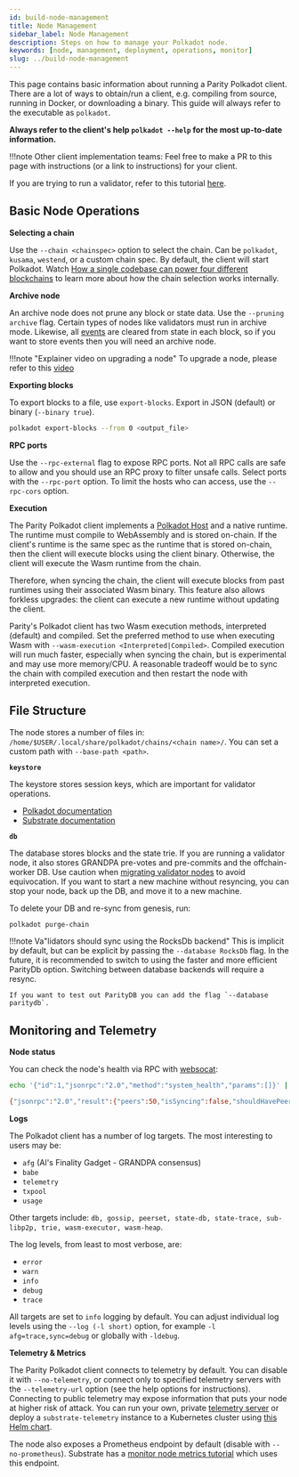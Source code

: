 ```yaml
---
id: build-node-management
title: Node Management
sidebar_label: Node Management
description: Steps on how to manage your Polkadot node.
keywords: [node, management, deployment, operations, monitor]
slug: ../build-node-management
---
```


This page contains basic information about running a Parity Polkadot client. There are a lot of ways
to obtain/run a client, e.g. compiling from source, running in Docker, or downloading a binary. This
guide will always refer to the executable as `polkadot`.

**Always refer to the client's help `polkadot --help` for the most up-to-date information.**

!!!note
    Other client implementation teams: Feel free to make a PR to this page with instructions (or a link
    to instructions) for your client.

If you are trying to run a validator, refer to this tutorial
[here](../maintain/maintain-guides-how-to-validate-polkadot.md).

## Basic Node Operations

**Selecting a chain**

Use the `--chain <chainspec>` option to select the chain. Can be `polkadot`, `kusama`, `westend`, or
a custom chain spec. By default, the client will start Polkadot. Watch
[How a single codebase can power four different blockchains](https://www.youtube.com/watch?v=i9vNCHz6wO4)
to learn more about how the chain selection works internally.

**Archive node**

An archive node does not prune any block or state data. Use the `--pruning archive` flag. Certain
types of nodes like validators must run in archive mode. Likewise, all
[events](build-protocol-info.md/#events) are cleared from state in each block, so if you want to
store events then you will need an archive node.

!!!note "Explainer video on upgrading a node"
    To upgrade a node, please refer to this
    [video](https://www.youtube.com/watch?v=5LtcdBR9F40&list=PLOyWqupZ-WGuAuS00rK-pebTMAOxW41W8&index=5)

**Exporting blocks**

To export blocks to a file, use `export-blocks`. Export in JSON (default) or binary
(`--binary true`).

```bash
polkadot export-blocks --from 0 <output_file>
```

**RPC ports**

Use the `--rpc-external` flag to expose RPC ports. Not all RPC calls are safe to allow and you
should use an RPC proxy to filter unsafe calls. Select ports with the `--rpc-port` option. To limit
the hosts who can access, use the `--rpc-cors` option.

**Execution**

The Parity Polkadot client implements a [Polkadot Host](../learn/learn-polkadot-host.md) and a
native runtime. The runtime must compile to WebAssembly and is stored on-chain. If the client's
runtime is the same spec as the runtime that is stored on-chain, then the client will execute blocks
using the client binary. Otherwise, the client will execute the Wasm runtime from the chain.

Therefore, when syncing the chain, the client will execute blocks from past runtimes using their
associated Wasm binary. This feature also allows forkless upgrades: the client can execute a new
runtime without updating the client.

Parity's Polkadot client has two Wasm execution methods, interpreted (default) and compiled. Set the
preferred method to use when executing Wasm with `--wasm-execution <Interpreted|Compiled>`. Compiled
execution will run much faster, especially when syncing the chain, but is experimental and may use
more memory/CPU. A reasonable tradeoff would be to sync the chain with compiled execution and then
restart the node with interpreted execution.

## File Structure

The node stores a number of files in: `/home/$USER/.local/share/polkadot/chains/<chain name>/`. You
can set a custom path with `--base-path <path>`.

**`keystore`**

The keystore stores session keys, which are important for validator operations.

- [Polkadot documentation](../learn/learn-cryptography.md)
- [Substrate documentation](https://docs.polkadot.com/polkadot-protocol/basics/cryptography/#cryptography)

**`db`**

The database stores blocks and the state trie. If you are running a validator node, it also stores
GRANDPA pre-votes and pre-commits and the offchain-worker DB. Use caution when
[migrating validator nodes](../maintain/maintain-guides-how-to-upgrade.md) to avoid equivocation. If
you want to start a new machine without resyncing, you can stop your node, back up the DB, and move
it to a new machine.

To delete your DB and re-sync from genesis, run:

```bash
polkadot purge-chain
```

!!!note Va"lidators should sync using the RocksDb backend"
    This is implicit by default, but can be explicit by passing the `--database RocksDb` flag. In the
    future, it is recommended to switch to using the faster and more efficient ParityDb option.
    Switching between database backends will require a resync.

    If you want to test out ParityDB you can add the flag `--database paritydb`.

## Monitoring and Telemetry

**Node status**

You can check the node's health via RPC with
[websocat](https://github.com/vi/websocat#installation):

```bash
echo '{"id":1,"jsonrpc":"2.0","method":"system_health","params":[]}' | websocat -n1 -B 99999999 ws://127.0.0.1:9944

{"jsonrpc":"2.0","result":{"peers":50,"isSyncing":false,"shouldHavePeers":true},"id":1}
```

**Logs**

The Polkadot client has a number of log targets. The most interesting to users may be:

- `afg` (Al's Finality Gadget - GRANDPA consensus)
- `babe`
- `telemetry`
- `txpool`
- `usage`

Other targets include:
`db, gossip, peerset, state-db, state-trace, sub-libp2p, trie, wasm-executor, wasm-heap`.

The log levels, from least to most verbose, are:

- `error`
- `warn`
- `info`
- `debug`
- `trace`

All targets are set to `info` logging by default. You can adjust individual log levels using the
`--log (-l short)` option, for example `-l afg=trace,sync=debug` or globally with `-ldebug`.

**Telemetry & Metrics**

The Parity Polkadot client connects to telemetry by default. You can disable it with
`--no-telemetry`, or connect only to specified telemetry servers with the `--telemetry-url` option
(see the help options for instructions). Connecting to public telemetry may expose information that
puts your node at higher risk of attack. You can run your own, private
[telemetry server](https://github.com/paritytech/substrate-telemetry) or deploy a
`substrate-telemetry` instance to a Kubernetes cluster using
[this Helm chart](https://github.com/w3f/substrate-telemetry-chart).

The node also exposes a Prometheus endpoint by default (disable with `--no-prometheus`). Substrate
has a
[monitor node metrics tutorial](https://docs.polkadot.com/infrastructure/running-a-validator/operational-tasks/general-management/#monitor-your-node)
which uses this endpoint.
